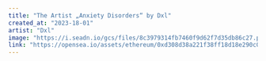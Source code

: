 ```yaml
---
title: "The Artist „Anxiety Disorders“ by Dxl"
created_at: "2023-18-01"
artist: "Dxl"
image: "https://i.seadn.io/gcs/files/8c3979314fb7460f9d62f7d35db86c27.png?auto=format&w=384"
link: "https://opensea.io/assets/ethereum/0xd308d38a221f38ff18d18e290c0cdd63b6b809fd/11"
---
```

